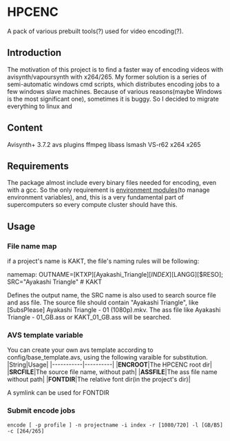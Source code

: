 # HPCENC
A pack of various prebuilt tools(?) used for video encoding(?). 

## Introduction
  The motivation of this project is to find a faster way of encoding videos with avisynth/vapoursynth with x264/265. 
  My former solution is a series of semi-automatic windows cmd scripts, which distributes encoding jobs to a few windows slave machines. Because of various reasons(maybe Windows is the most significant one), sometimes it is buggy.
  So I decided to migrate everything to linux and
## Content
  Avisynth+ 3.7.2
  avs plugins 
  ffmpeg
  libass
  lsmash
  VS-r62
  x264
  x265
## Requirements
  The package almost include every binary files needed for encoding, even with a gcc.
  So the only requirement is [environment modules](https://github.com/cea-hpc/modules)(to manage environment variables), and,
  this is a very fundamental part of supercomputers so every compute cluster should have this.
## Usage

### File name map
if a project's name is KAKT, the file's naming rules will be following:

namemap:
OUTNAME=[KTXP][Ayakashi_Triangle][$INDEX][$LANGG][$RESO]; SRC="Ayakashi Triangle" # KAKT

Defines the output name, the SRC name is also used to search source file and ass file. The source file should contain "Ayakashi Triangle", like [SubsPlease] Ayakashi Triangle - 01 (1080p).mkv. The ass file like Ayakashi Triangle - 01_GB.ass or KAKT_01_GB.ass will be searched.

### AVS template variable
You can create your own avs template according to config/base_template.avs, using the following varaible for substitution.
|String|Usage|
|-----------|----------|
|__ENCROOT__|The HPCENC root dir|
|__SRCFILE__|The source file name, without path|
|__ASSFILE__|The ass file name without path|
|__FONTDIR__|The relative font dir(in the project's dir)|

A symlink can be used for FONTDIR

### Submit encode jobs
`encode [ -p profile ] -n projectname -i index -r [1080/720] -l [GB/B5] -c [264/265]`
